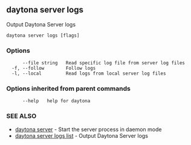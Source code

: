 ## daytona server logs

Output Daytona Server logs

```
daytona server logs [flags]
```

### Options

```
      --file string   Read specific log file from server log files
  -f, --follow        Follow logs
  -l, --local         Read logs from local server log files
```

### Options inherited from parent commands

```
      --help   help for daytona
```

### SEE ALSO

* [daytona server](daytona_server.md)	 - Start the server process in daemon mode
* [daytona server logs list](daytona_server_logs_list.md)	 - Output Daytona Server logs


